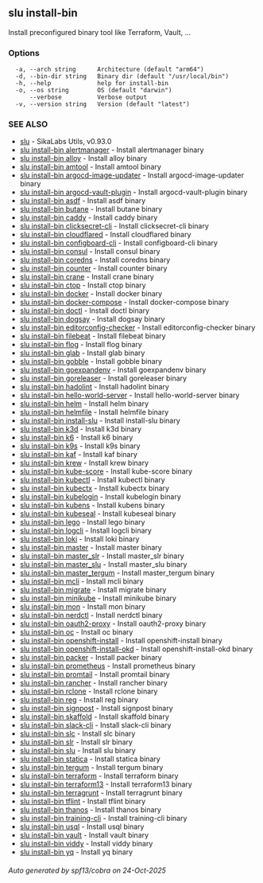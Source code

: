 ## slu install-bin

Install preconfigured binary tool like Terraform, Vault, ...

### Options

```
  -a, --arch string      Architecture (default "arm64")
  -d, --bin-dir string   Binary dir (default "/usr/local/bin")
  -h, --help             help for install-bin
  -o, --os string        OS (default "darwin")
      --verbose          Verbose output
  -v, --version string   Version (default "latest")
```

### SEE ALSO

* [slu](slu.md)	 - SikaLabs Utils, v0.93.0
* [slu install-bin alertmanager](slu_install-bin_alertmanager.md)	 - Install alertmanager binary
* [slu install-bin alloy](slu_install-bin_alloy.md)	 - Install alloy binary
* [slu install-bin amtool](slu_install-bin_amtool.md)	 - Install amtool binary
* [slu install-bin argocd-image-updater](slu_install-bin_argocd-image-updater.md)	 - Install argocd-image-updater binary
* [slu install-bin argocd-vault-plugin](slu_install-bin_argocd-vault-plugin.md)	 - Install argocd-vault-plugin binary
* [slu install-bin asdf](slu_install-bin_asdf.md)	 - Install asdf binary
* [slu install-bin butane](slu_install-bin_butane.md)	 - Install butane binary
* [slu install-bin caddy](slu_install-bin_caddy.md)	 - Install caddy binary
* [slu install-bin clicksecret-cli](slu_install-bin_clicksecret-cli.md)	 - Install clicksecret-cli binary
* [slu install-bin cloudflared](slu_install-bin_cloudflared.md)	 - Install cloudflared binary
* [slu install-bin configboard-cli](slu_install-bin_configboard-cli.md)	 - Install configboard-cli binary
* [slu install-bin consul](slu_install-bin_consul.md)	 - Install consul binary
* [slu install-bin coredns](slu_install-bin_coredns.md)	 - Install coredns binary
* [slu install-bin counter](slu_install-bin_counter.md)	 - Install counter binary
* [slu install-bin crane](slu_install-bin_crane.md)	 - Install crane binary
* [slu install-bin ctop](slu_install-bin_ctop.md)	 - Install ctop binary
* [slu install-bin docker](slu_install-bin_docker.md)	 - Install docker binary
* [slu install-bin docker-compose](slu_install-bin_docker-compose.md)	 - Install docker-compose binary
* [slu install-bin doctl](slu_install-bin_doctl.md)	 - Install doctl binary
* [slu install-bin dogsay](slu_install-bin_dogsay.md)	 - Install dogsay binary
* [slu install-bin editorconfig-checker](slu_install-bin_editorconfig-checker.md)	 - Install editorconfig-checker binary
* [slu install-bin filebeat](slu_install-bin_filebeat.md)	 - Install filebeat binary
* [slu install-bin flog](slu_install-bin_flog.md)	 - Install flog binary
* [slu install-bin glab](slu_install-bin_glab.md)	 - Install glab binary
* [slu install-bin gobble](slu_install-bin_gobble.md)	 - Install gobble binary
* [slu install-bin goexpandenv](slu_install-bin_goexpandenv.md)	 - Install goexpandenv binary
* [slu install-bin goreleaser](slu_install-bin_goreleaser.md)	 - Install goreleaser binary
* [slu install-bin hadolint](slu_install-bin_hadolint.md)	 - Install hadolint binary
* [slu install-bin hello-world-server](slu_install-bin_hello-world-server.md)	 - Install hello-world-server binary
* [slu install-bin helm](slu_install-bin_helm.md)	 - Install helm binary
* [slu install-bin helmfile](slu_install-bin_helmfile.md)	 - Install helmfile binary
* [slu install-bin install-slu](slu_install-bin_install-slu.md)	 - Install install-slu binary
* [slu install-bin k3d](slu_install-bin_k3d.md)	 - Install k3d binary
* [slu install-bin k6](slu_install-bin_k6.md)	 - Install k6 binary
* [slu install-bin k9s](slu_install-bin_k9s.md)	 - Install k9s binary
* [slu install-bin kaf](slu_install-bin_kaf.md)	 - Install kaf binary
* [slu install-bin krew](slu_install-bin_krew.md)	 - Install krew binary
* [slu install-bin kube-score](slu_install-bin_kube-score.md)	 - Install kube-score binary
* [slu install-bin kubectl](slu_install-bin_kubectl.md)	 - Install kubectl binary
* [slu install-bin kubectx](slu_install-bin_kubectx.md)	 - Install kubectx binary
* [slu install-bin kubelogin](slu_install-bin_kubelogin.md)	 - Install kubelogin binary
* [slu install-bin kubens](slu_install-bin_kubens.md)	 - Install kubens binary
* [slu install-bin kubeseal](slu_install-bin_kubeseal.md)	 - Install kubeseal binary
* [slu install-bin lego](slu_install-bin_lego.md)	 - Install lego binary
* [slu install-bin logcli](slu_install-bin_logcli.md)	 - Install logcli binary
* [slu install-bin loki](slu_install-bin_loki.md)	 - Install loki binary
* [slu install-bin master](slu_install-bin_master.md)	 - Install master binary
* [slu install-bin master_slr](slu_install-bin_master_slr.md)	 - Install master_slr binary
* [slu install-bin master_slu](slu_install-bin_master_slu.md)	 - Install master_slu binary
* [slu install-bin master_tergum](slu_install-bin_master_tergum.md)	 - Install master_tergum binary
* [slu install-bin mcli](slu_install-bin_mcli.md)	 - Install mcli binary
* [slu install-bin migrate](slu_install-bin_migrate.md)	 - Install migrate binary
* [slu install-bin minikube](slu_install-bin_minikube.md)	 - Install minikube binary
* [slu install-bin mon](slu_install-bin_mon.md)	 - Install mon binary
* [slu install-bin nerdctl](slu_install-bin_nerdctl.md)	 - Install nerdctl binary
* [slu install-bin oauth2-proxy](slu_install-bin_oauth2-proxy.md)	 - Install oauth2-proxy binary
* [slu install-bin oc](slu_install-bin_oc.md)	 - Install oc binary
* [slu install-bin openshift-install](slu_install-bin_openshift-install.md)	 - Install openshift-install binary
* [slu install-bin openshift-install-okd](slu_install-bin_openshift-install-okd.md)	 - Install openshift-install-okd binary
* [slu install-bin packer](slu_install-bin_packer.md)	 - Install packer binary
* [slu install-bin prometheus](slu_install-bin_prometheus.md)	 - Install prometheus binary
* [slu install-bin promtail](slu_install-bin_promtail.md)	 - Install promtail binary
* [slu install-bin rancher](slu_install-bin_rancher.md)	 - Install rancher binary
* [slu install-bin rclone](slu_install-bin_rclone.md)	 - Install rclone binary
* [slu install-bin reg](slu_install-bin_reg.md)	 - Install reg binary
* [slu install-bin signpost](slu_install-bin_signpost.md)	 - Install signpost binary
* [slu install-bin skaffold](slu_install-bin_skaffold.md)	 - Install skaffold binary
* [slu install-bin slack-cli](slu_install-bin_slack-cli.md)	 - Install slack-cli binary
* [slu install-bin slc](slu_install-bin_slc.md)	 - Install slc binary
* [slu install-bin slr](slu_install-bin_slr.md)	 - Install slr binary
* [slu install-bin slu](slu_install-bin_slu.md)	 - Install slu binary
* [slu install-bin statica](slu_install-bin_statica.md)	 - Install statica binary
* [slu install-bin tergum](slu_install-bin_tergum.md)	 - Install tergum binary
* [slu install-bin terraform](slu_install-bin_terraform.md)	 - Install terraform binary
* [slu install-bin terraform13](slu_install-bin_terraform13.md)	 - Install terraform13 binary
* [slu install-bin terragrunt](slu_install-bin_terragrunt.md)	 - Install terragrunt binary
* [slu install-bin tflint](slu_install-bin_tflint.md)	 - Install tflint binary
* [slu install-bin thanos](slu_install-bin_thanos.md)	 - Install thanos binary
* [slu install-bin training-cli](slu_install-bin_training-cli.md)	 - Install training-cli binary
* [slu install-bin usql](slu_install-bin_usql.md)	 - Install usql binary
* [slu install-bin vault](slu_install-bin_vault.md)	 - Install vault binary
* [slu install-bin viddy](slu_install-bin_viddy.md)	 - Install viddy binary
* [slu install-bin yq](slu_install-bin_yq.md)	 - Install yq binary

###### Auto generated by spf13/cobra on 24-Oct-2025
